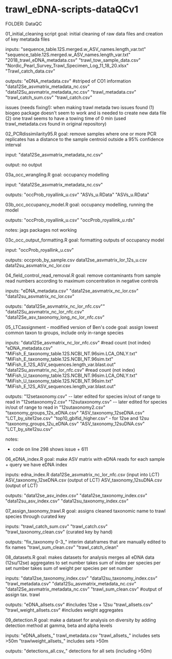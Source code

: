 # trawl_eDNA-scripts-dataQCv1

FOLDER: DataQC

01_initial_cleaning script
  goal: initial cleaning of raw data files and creation of key metatada files 

  inputs: 
  "sequence_table.12S.merged.w_ASV_names.length_var.txt"
  "sequence_table.12S.merged.w_ASV_names.length_var.txt"
  "2018_trawl_eDNA_metadata.csv"
  "trawl_tow_sample_data.csv"
  "Nordic_Pearl_Survey_Trawl_Specimen_Log_11_18_20.xlsx"
  "Trawl_catch_data.csv"

  outputs: 
  "eDNA_metadata.csv" #striped of CO1 information
  "data12Se_asvmatrix_metadata_nc.csv"
  "data12Su_asvmatrix_metadata_nc.csv"
  "trawl_metadata.csv"
  "trawl_catch_sum.csv"
  "trawl_catch.csv"

  issues (needs fixing!): 
  when making trawl metada two issues found (1) biogeo package doesn't seem to work and is needed to create new data file 
  (2) one trawl seems to have a towing time of 0 min (used trawl_metadata.cvs found in original repository)


02_PCRdissimilarity95.R
  goal: remove samples where one or more PCR replicates has a distance to the sample centroid outside a 95% confidence interval

  input: 
  "data12Se_asvmatrix_metadata_nc.csv"
  
  output: 
  no output 

03a_occ_wrangling.R
  goal: occupancy modelling

  input: "data12Se_asvmatrix_metadata_nc.csv"

  outputs: 
  "occProb_royallink_u.csv"
  "ASVs_u.RData"
  "ASVs_u.RData" 

03b_occ_occupancy_model.R
  goal: occupancy modelling, running the model 

  outputs: 
  "occProb_royallink_u.csv"
  "occProb_royallink_u.rds"
  
  notes: 
  jags packages not working 

03c_occ_output_formatting.R
  goal: formatting outputs of occupancy model
  
  input: 
  "occProb_royallink_u.csv"

  outputs: 
  occprob_by_sample.csv
  data12se_asvmatrix_lor_12s_u.csv
  data12su_asvmatrix_nc_lor.csv

04_field_control_read_removal.R
  goal: remove contaminants from sample read numbers according to maximum concentration in negative controls

  inputs: 
  "eDNA_metadata.csv"
  "data12se_asvmatrix_nc_lor.csv"
  "data12su_asvmatrix_nc_lor.csv"

  outputs: 
  "data12Se_asvmatrix_nc_lor_nfc.csv""
  "data12Su_asvmatrix_nc_lor_nfc.csv"
  "data12Se_asv_taxonomy_long_nc_lor_nfc.csv"

05_LTCassignment - modified version of Ben's code 
  goal: assign lowest common taxon to groups, include only in-range species  

  inputs: 
  "data12Se_asvmatrix_nc_lor_nfc.csv" #read count (not index) 
  "eDNA_metadata.csv"
  "MiFish_E_taxonomy_table.12S.NCBI_NT.96sim.LCA_ONLY.txt"
  "MiFish_E_taxonomy_table.12S.NCBI_NT.96sim.txt"
  "MiFish_E_12S_ASV_sequences.length_var.blast.out"
  "data12Su_asvmatrix_nc_lor_nfc.csv" #read count (not index)
  "MiFish_U_taxonomy_table.12S.NCBI_NT.96sim.LCA_ONLY.txt"
  "MiFish_U_taxonomy_table.12S.NCBI_NT.96sim.txt"
  "MiFish_E_12S_ASV_sequences.length_var.blast.out"

  outputs: 
  "12setaxonomy.csv" -- later edited for species in/out of range to read in "12setaxonomy2.csv"
  "12sutaxonomy.csv" -- later edited for species in/out of range to read in "12sutaxonomy2.csv"
  "taxonomy_groups_12s_eDNA.csv"
  "ASV_taxonomy_12seDNA.csv"
  "LCT_by_site12se.csv"
  "top10_gbifid_higher.csv" - for 12se and 12su 
  "taxonomy_groups_12u_eDNA.csv"
  "ASV_taxonomy_12suDNA.csv"
  "LCT_by_site12su.csv"
  
  notes: 
  - code on line 298 shows issue + 611

06_eDNA_index.R
  goal: make ASV matrix with eDNA reads 
  for each sample + query we have eDNA index 
  
  
  inputs:
  edna_index.R
  data12Se_asvmatrix_nc_lor_nfc.csv (input into LCT)
  ASV_taxonomy_12seDNA.csv (output of LCT)
  ASV_taxonomy_12suDNA.csv (output of LCT)

  outputs:
  "data12se_asv_index.csv"
  "data12se_taxonomy_index.csv"
  "data12su_asv_index.csv"
  "data12su_taxonomy_index.csv"
  

07_assign_taxonomy_trawl.R
  goal: assigns cleaned taxonomic name to trawl species through curated key 

  inputs: 
  "trawl_catch_sum.csv"
  "trawl_catch.csv"
  "trawl_taxonomy_clean.csv" (curated key by hand)
  

  outputs: 
  "fix_taxonomy 0-3_" interim dataframes that are manually edited to fix names 
  "trawl_sum_clean.csv"
  "trawl_catch_clean"

08_datasets.R 
  goal: makes datasets for analysis 
        merges all eDNA data (12su/12se)
        aggregates to set number 
        takes sum of index per species per set number
        takes sum of weight per species per set number

  inputs: 
   "data12se_taxonomy_index.csv"
  "data12su_taxonomy_index.csv"
  "trawl_metadata.csv"
  "data12Su_asvmatrix_metadata_nc.csv"
  "data12Se_asvmatrix_metadata_nc.csv"
  "trawl_sum_clean.csv" #output of assign tax. trawl 

  outputs: 
	"eDNA_allsets.csv" #includes 12se + 12su 
	"trawl_allsets.csv"
	"trawl_weight_allsets.csv" #includes weight aggregates 


09_detection.R
  goal: make a dataset for analysis on diversity by adding detection 
 		method at gamma, beta and alpha levels 
  
  inputs: 
  	"eDNA_allsets_"
  	trawl_metadata.csv
  	"trawl_allsets_" includes sets >50m
    "trawlweight_allsets_" includes sets >50m
  
  outputs: 
	"detections_all.csv_" detections for all sets (including >50m)



